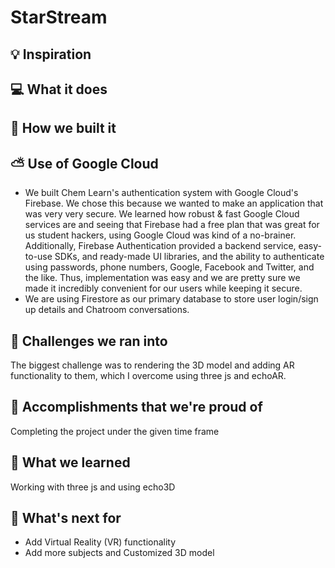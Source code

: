 # StarStream

## 💡 Inspiration

## 💻 What it does

## 🔨 How we built it

## ⛅ Use of Google Cloud

- We built Chem Learn's authentication system with Google Cloud's Firebase. We chose this because we wanted to make an application that was very very secure. We learned how robust & fast Google Cloud services are and seeing that Firebase had a free plan that was great for us student hackers, using Google Cloud was kind of a no-brainer. Additionally, Firebase Authentication provided a backend service, easy-to-use SDKs, and ready-made UI libraries, and the ability to authenticate using passwords, phone numbers, Google, Facebook and Twitter, and the like. Thus, implementation was easy and we are pretty sure we made it incredibly convenient for our users while keeping it secure.
- We are using Firestore as our primary database to store user login/sign up details and Chatroom conversations.

## 🧠 Challenges we ran into

The biggest challenge was to rendering the 3D model and adding AR functionality to them, which I overcome using three js and echoAR.

## 🏅 Accomplishments that we're proud of

Completing the project under the given time frame

## 📖 What we learned

Working with three js and using echo3D

## 🚀 What's next for

- Add Virtual Reality (VR) functionality
- Add more subjects and Customized 3D model
